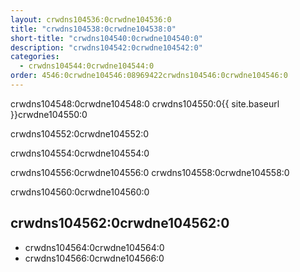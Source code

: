 ```yaml
---
layout: crwdns104536:0crwdne104536:0
title: "crwdns104538:0crwdne104538:0"
short-title: "crwdns104540:0crwdne104540:0"
description: "crwdns104542:0crwdne104542:0"
categories:
  - crwdns104544:0crwdne104544:0
order: 4546:0crwdne104546:08969422crwdns104546:0crwdne104546:0
---
```

crwdns104548:0crwdne104548:0 crwdns104550:0{{ site.baseurl }}crwdne104550:0

crwdns104552:0crwdne104552:0

crwdns104554:0crwdne104554:0

crwdns104556:0crwdne104556:0 crwdns104558:0crwdne104558:0

crwdns104560:0crwdne104560:0

## crwdns104562:0crwdne104562:0

- crwdns104564:0crwdne104564:0
- crwdns104566:0crwdne104566:0